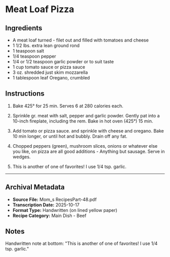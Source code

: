 # Meat Loaf Pizza

## Ingredients

- A meat loaf turned - filet out and filled with tomatoes and cheese
- 1 1/2 lbs. extra lean ground rond
- 1 teaspoon salt
- 1/4 teaspoon pepper
- 1/4 or 1/2 teaspoon garlic powder or to suit taste
- 1 cup tomato sauce or pizza sauce
- 3 oz. shredded just skim mozzarella
- 1 tablespoon leaf Oregano, crumbled

## Instructions

1. Bake 425° for 25 min. Serves 6 at 280 calories each.

2. Sprinkle gr. meat with salt, pepper and garlic powder. Gently pat into a 10-inch fireplate, including the rem. Bake in hot oven (425°) 15 min.

3. Add tomato or pizza sauce. and sprinkle with cheese and oregano. Bake 10 min longer, or until hot and bubbly. Drain off any fat.

4. Chopped peppers (green), mushroom slices, onions or whatever else you like, on pizza are all good additions - Anything but sausage. Serve in wedges.

5. This is another of one of favorites! I use 1/4 tsp. garlic.

---

## Archival Metadata

- **Source File:** Mom_s RecipesPart-48.pdf
- **Transcription Date:** 2025-10-17
- **Format Type:** Handwritten (on lined yellow paper)
- **Recipe Category:** Main Dish - Beef

## Notes

Handwritten note at bottom: "This is another of one of favorites! I use 1/4 tsp. garlic."
